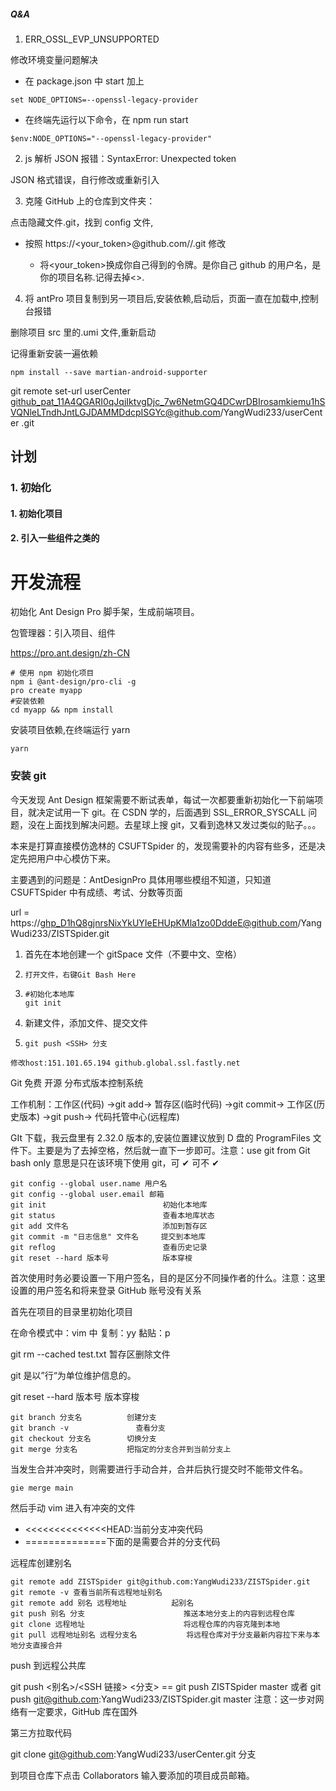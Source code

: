 ##### Q&A

1. ERR_OSSL_EVP_UNSUPPORTED

修改环境变量问题解决

- 在 package.json 中 start 加上

```
set NODE_OPTIONS=--openssl-legacy-provider
```

- 在终端先运行以下命令，在 npm run start

```
$env:NODE_OPTIONS="--openssl-legacy-provider"
```

2. js 解析 JSON 报错：SyntaxError: Unexpected token

JSON 格式错误，自行修改或重新引入

3. 克隆 GitHub 上的仓库到文件夹：

点击隐藏文件.git，找到 config 文件,

- 按照 https://<your_token>@github.com/<USERNAME>/<REPO>.git 修改
  - 将<your_token>换成你自己得到的令牌。<USERNAME>是你自己 github 的用户名，<REPO>是你的项目名称.记得去掉<>.

4. 将 antPro 项目复制到另一项目后,安装依赖,启动后，页面一直在加载中,控制台报错

删除项目 src 里的.umi 文件,重新启动

记得重新安装一遍依赖

```
npm install --save martian-android-supporter
```

git remote set-url userCenter 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@github.com/YangWudi233/userCenter .git

## 计划

### 1. 初始化

#### 1. 初始化项目

#### 2. 引入一些组件之类的

# 开发流程

初始化 Ant Design Pro 脚手架，生成前端项目。

包管理器：引入项目、组件

https://pro.ant.design/zh-CN

```
# 使用 npm 初始化项目
npm i @ant-design/pro-cli -g
pro create myapp
#安装依赖
cd myapp && npm install
```

安装项目依赖,在终端运行 yarn

```
yarn
```

### 安装 git

今天发现 Ant Design 框架需要不断试表单，每试一次都要重新初始化一下前端项目，就决定试用一下 git。在 CSDN 学的，后面遇到 SSL_ERROR_SYSCALL 问题，没在上面找到解决问题。去星球上搜 git，又看到逸林又发过类似的贴子。。。

本来是打算直接模仿逸林的 CSUFTSpider 的，发现需要补的内容有些多，还是决定先把用户中心模仿下来。

主要遇到的问题是：AntDesignPro 具体用哪些模组不知道，只知道 CSUFTSpider 中有成绩、考试、分数等页面

url = https://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@github.com/YangWudi233/ZISTSpider.git

1. 首先在本地创建一个 gitSpace 文件（不要中文、空格）

2. ```
   打开文件，右键Git Bash Here
   ```

3. ```
   #初始化本地库
   git init
   ```

4. 新建文件，添加文件、提交文件

5. ```
   git push <SSH> 分支
   ```

```text
修改host:151.101.65.194 github.global.ssl.fastly.net
```

Git 免费 开源 分布式版本控制系统

工作机制：工作区(代码) →git add→ 暂存区(临时代码) →git commit→ 工作区(历史版本) →git push→ 代码托管中心(远程库)

GIt 下载，我云盘里有 2.32.0 版本的,安装位置建议放到 D 盘的 ProgramFiles 文件下。主要是为了去掉空格，然后就一直下一步即可。注意：use git from Git bash only 意思是只在该环境下使用 git，可 ✔ 可不 ✔

```
git config --global user.name 用户名
git config --global user.email 邮箱
git init 						  初始化本地库
git status						  查看本地库状态
git add 文件名 					添加到暂存区
git commit -m "日志信息" 文件名	 提交到本地库
git reflog						  查看历史记录
git reset --hard 版本号	  		版本穿梭
```

首次使用时务必要设置一下用户签名，目的是区分不同操作者的什么。注意：这里设置的用户签名和将来登录 GitHub 账号没有关系

首先在项目的目录里初始化项目

在命令模式中：vim 中 复制：yy 黏贴：p

git rm --cached test.txt 暂存区删除文件

git 是以”行“为单位维护信息的。

git reset --hard 版本号 版本穿梭

```
git branch 分支名			创建分支
git branch -v				查看分支
git checkout 分支名		切换分支
git merge 分支名			把指定的分支合并到当前分支上
```

当发生合并冲突时，则需要进行手动合并，合并后执行提交时不能带文件名。

```
gie merge main
```

然后手动 vim 进入有冲突的文件

- <<<<<<<<<<<<<<HEAD:当前分支冲突代码
- ==============下面的是需要合并的分支代码

远程库创建别名

```
git remote add ZISTSpider git@github.com:YangWudi233/ZISTSpider.git
git remote -v 查看当前所有远程地址别名
git remote add 别名 远程地址			起别名
git push 别名 分支						推送本地分支上的内容到远程仓库
git clone 远程地址						将远程仓库的内容克隆到本地
git pull 远程地址别名 远程分支名			将远程仓库对于分支最新内容拉下来与本地分支直接合并
```

push 到远程公共库

git push <别名>/<SSH 链接> <分支> == git push ZISTSpider master 或者 git push git@github.com:YangWudi233/ZISTSpider.git master 注意：这一步对网络有一定要求，GitHub 库在国外

第三方拉取代码

git clone git@github.com:YangWudi233/userCenter.git 分支

到项目仓库下点击 Collaborators 输入要添加的项目成员邮箱。
